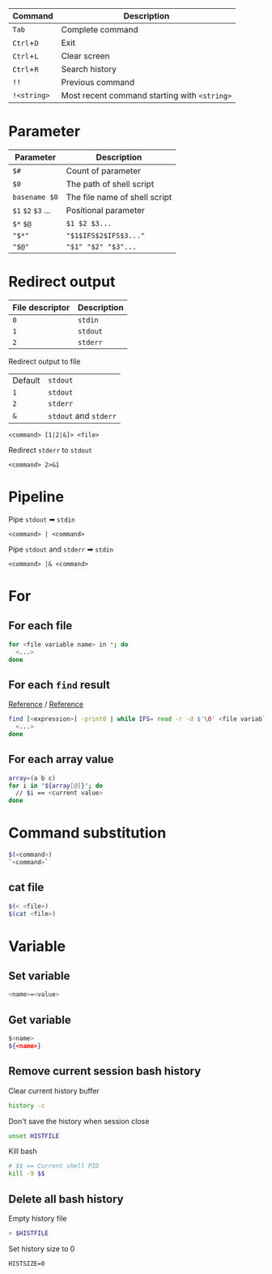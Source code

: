 | Command | Description |
| --- | --- |
| `Tab` | Complete command |
| `Ctrl`+`D` | Exit |
| `Ctrl`+`L` | Clear screen |
| `Ctrl`+`R` | Search history |
| `!!` | Previous command |
| `!<string>` | Most recent command starting with `<string>` |


# Parameter

| Parameter | Description |
| --- | --- |
| `$#` | Count of parameter |
| `$0` | The path of shell script |
| `basename $0` | The file name of shell script |
| `$1` `$2` `$3` ... | Positional parameter |
| `$*` `$@` | `$1 $2 $3...` |
| `"$*"` | `"$1$IFS$2$IFS$3..."` |
| `"$@"` | `"$1" "$2" "$3"...` |


# Redirect output

| File descriptor | Description |
| - | - |
| `0` | `stdin` |
| `1` | `stdout` |
| `2` | `stderr` |

Redirect output to file

|  |  |
| - | - |
| Default | `stdout` |
| `1` | `stdout` |
| `2` | `stderr` |
| `&` | `stdout` and `stderr` |

```
<command> [1|2|&]> <file>
```

Redirect `stderr` to `stdout`

```
<command> 2>&1
```

# Pipeline

Pipe `stdout` ➡ `stdin`

```
<command> | <command>
```

Pipe `stdout` and `stderr` ➡ `stdin`

```
<command> |& <command>
```

# For

## For each file

```sh
for <file variable name> in *; do
  <...>
done
```


## For each `find` result

[Reference](https://stackoverflow.com/a/15066129) / [Reference](https://stackoverflow.com/a/9612232/1877620)
```sh
find [<expression>] -print0 | while IFS= read -r -d $'\0' <file variable name>; do
  <...>
done
```

## For each array value

```sh
array=(a b c)
for i in "${array[@]}"; do
  // $i == <current value>
done
```

# Command substitution

```sh
$(<command>)
`<command>`
```

## cat file

```sh
$(< <file>)
$(cat <file>)
```

# Variable

## Set variable
```sh
<name>=<value>
```

## Get variable
```sh
$<name>
${<name>}
```

## Remove current session bash history

Clear current history buffer
```sh
history -c
```

Don't save the history when session close
```sh
unset HISTFILE
```

Kill bash
```sh
# $$ == Current shell PID
kill -9 $$
```

## Delete all bash history

Empty history file
```sh
> $HISTFILE
```

Set history size to 0
```
HISTSIZE=0
```
